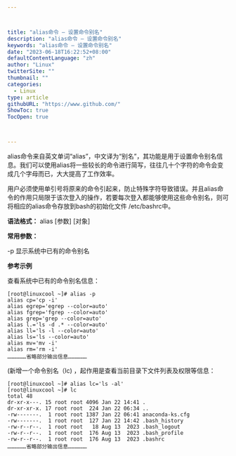 ```yaml
---



title: "alias命令 – 设置命令别名"
description: "alias命令 – 设置命令别名"
keywords: "alias命令 – 设置命令别名"
date: "2023-06-18T16:22:52+08:00"
defaultContentLanguage: "zh"
author: "Linux"
twitterSite: ""
thumbnail: ""
categories:
  - Linux
type: article
githubURL: "https://www.github.com/"
ShowToc: true
TocOpen: true



---
```


alias命令来自英文单词“alias”，中文译为“别名”，其功能是用于设置命令别名信息。我们可以使用alias将一些较长的命令进行简写，往往几十个字符的命令会变成几个字母而已，大大提高了工作效率。

用户必须使用单引号将原来的命令引起来，防止特殊字符导致错误。并且alias命令的作用只局限于该次登入的操作，若要每次登入都能够使用这些命令别名，则可将相应的alias命令存放到bash的初始化文件 /etc/bashrc中。

**语法格式：** alias [参数] [对象]

**常用参数：**

-p 显示系统中已有的命令别名

**参考示例**

查看系统中已有的命令别名信息：

```
[root@linuxcool ~]# alias -p
alias cp='cp -i'
alias egrep='egrep --color=auto'
alias fgrep='fgrep --color=auto'
alias grep='grep --color=auto'
alias l.='ls -d .* --color=auto'
alias ll='ls -l --color=auto'
alias ls='ls --color=auto'
alias mv='mv -i'
alias rm='rm -i'
………………省略部分输出信息………………
```

(新增一个命令别名（lc) ，起作用是查看当前目录下文件列表及权限等信息：

```
[root@linuxcool ~]# alias lc='ls -al'
[root@linuxcool ~]# lc
total 48
dr-xr-x---. 15 root root 4096 Jan 22 14:41 .
dr-xr-xr-x. 17 root root  224 Jan 22 06:34 ..
-rw-------.  1 root root 1387 Jan 22 06:41 anaconda-ks.cfg
-rw-------.  1 root root  127 Jan 22 14:42 .bash_history
-rw-r--r--.  1 root root   18 Aug 13  2023 .bash_logout
-rw-r--r--.  1 root root  176 Aug 13  2023 .bash_profile
-rw-r--r--.  1 root root  176 Aug 13  2023 .bashrc
………………省略部分输出信息………………
```